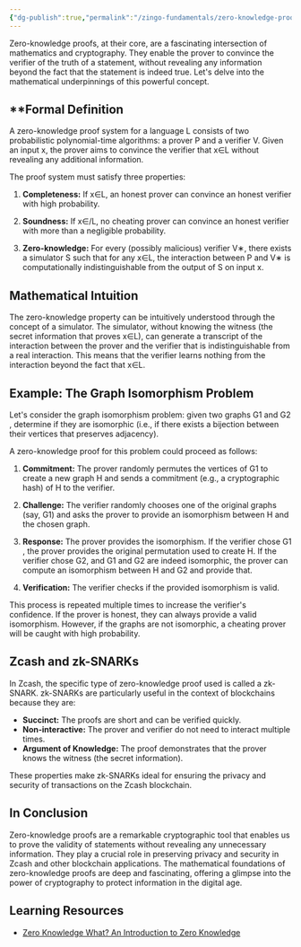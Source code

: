```yaml
---
{"dg-publish":true,"permalink":"/zingo-fundamentals/zero-knowledge-proofs/","title":"Zero-knowledge proofs"}
---
```


Zero-knowledge proofs, at their core, are a fascinating intersection of mathematics and cryptography. They enable the prover to convince the verifier of the truth of a statement, without revealing any information beyond the fact that the statement is indeed true. Let's delve into the mathematical underpinnings of this powerful concept.

## **Formal Definition

A zero-knowledge proof system for a language L consists of two probabilistic polynomial-time algorithms: a prover P and a verifier V. Given an input x, the prover aims to convince the verifier that x∈L without revealing any additional information.

The proof system must satisfy three properties:

1. **Completeness:** If x∈L, an honest prover can convince an honest verifier with high probability.
    
2. **Soundness:** If x∈/L, no cheating prover can convince an honest verifier with more than a negligible probability.
    
3. **Zero-knowledge:** For every (possibly malicious) verifier V∗, there exists a simulator S such that for any x∈L, the interaction between P and V∗ is computationally indistinguishable from the output of S on input x.
    

## **Mathematical Intuition**

The zero-knowledge property can be intuitively understood through the concept of a simulator. The simulator, without knowing the witness (the secret information that proves x∈L), can generate a transcript of the interaction between the prover and the verifier that is indistinguishable from a real interaction. This means that the verifier learns nothing from the interaction beyond the fact that x∈L.

## **Example: The Graph Isomorphism Problem**

Let's consider the graph isomorphism problem: given two graphs G1​ and G2​, determine if they are isomorphic (i.e., if there exists a bijection between their vertices that preserves adjacency).

A zero-knowledge proof for this problem could proceed as follows:

1. **Commitment:** The prover randomly permutes the vertices of G1​ to create a new graph H and sends a commitment (e.g., a cryptographic hash) of H to the verifier.
    
2. **Challenge:** The verifier randomly chooses one of the original graphs (say, G1​) and asks the prover to provide an isomorphism between H and the chosen graph.
    
3. **Response:** The prover provides the isomorphism. If the verifier chose G1​, the prover provides the original permutation used to create H. If the verifier chose G2​, and G1​ and G2​ are indeed isomorphic, the prover can compute an isomorphism between H and G2​ and provide that.
    
4. **Verification:** The verifier checks if the provided isomorphism is valid.
    

This process is repeated multiple times to increase the verifier's confidence. If the prover is honest, they can always provide a valid isomorphism. However, if the graphs are not isomorphic, a cheating prover will be caught with high probability.

## **Zcash and zk-SNARKs**

In Zcash, the specific type of zero-knowledge proof used is called a zk-SNARK. zk-SNARKs are particularly useful in the context of blockchains because they are:

- **Succinct:** The proofs are short and can be verified quickly.
- **Non-interactive:** The prover and verifier do not need to interact multiple times.
- **Argument of Knowledge:** The proof demonstrates that the prover knows the witness (the secret information).

These properties make zk-SNARKs ideal for ensuring the privacy and security of transactions on the Zcash blockchain.

## **In Conclusion**

Zero-knowledge proofs are a remarkable cryptographic tool that enables us to prove the validity of statements without revealing any unnecessary information. They play a crucial role in preserving privacy and security in Zcash and other blockchain applications. The mathematical foundations of zero-knowledge proofs are deep and fascinating, offering a glimpse into the power of cryptography to protect information in the digital age.

## Learning Resources
+ [Zero Knowledge What? An Introduction to Zero Knowledge](https://codethechange.stanford.edu/guides/guide_zk.html)